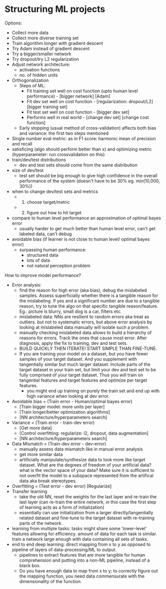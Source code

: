 # Structuring ML projects
 Options: 
- Collect more data
- Collect more diverse training set
- Train algorithm longer with gradient descent
- Try Adam instead of gradient descent
- Try a bigger/smaller network
- Try dropout/try L2 regularization
- Adjust network architecture:
    - activation functions
    - no. of hidden units
- Orthogonalization
    - Steps of ML:
 		- Fit training set well on cost function (upto human level performance) - [bigger network] [Adam]
 		- Fit dev set well on cost function - [regularization: dropout/L2] [bigger training set]
 		- Fit test set well on cost function - [bigger dev set]
 		- Performs well in real world - [change dev set] [change cost function]
 	- Early stopping (usual method of cross-validation) affects both bias and variance: the first two steps mentioned  
- Single number eval metric: as in F1 score: harmonic mean of precision and recall
- satisficing (algo should perform better than x) and optimizing metric (hyperparameter: run crossvalidation on this)
- train/dev/test distributions
 	- dev and test sets should come from the same distribution
- size of dev/test
 	- test set should be big enough to give high confidence in the overall performance of the system (doesn't have to be 30% eg. min(10,000, 30%))
- when to change dev/test sets and metrics
 	- 1) choose target/metric
 	- 2) figure out how to hit target
- compare to human level performance an approximation of optimal bayes error
 	- usually harder to get much better than human level error, can't get labeled data, can't debug
- avoidable bias (if learner is not close to human level/ optimal bayes error)
	- surpassing human performance: 
		- structured data
		- lots of data
		- not natural perception problem

How to improve model performance?
- Error analysis: 
 	- find the reason for high error (aka bias), debug the mislabeled samples. Assess superficially whether there is a tangible reason for the mislabeling. If yes and a significant number are due to a tangible reason, try to tune the algo on that specific tangible reason/feature. Eg.: picture is blurry, small dog is a car, filters etc.
 	- mislabeled data: NNs are resilient to random errors aka treat as outliers. but not to systematic errors, but above error analysis by looking at mislabeled data manually will isolate such a problem. 
 	- manually checking mislabeled data allows to build a hierarchy of reasons for errors. Track the ones that cause most error. After diagnosis, apply the fix to training, dev and test sets. 
 	- BUILD QUICKLY THEN ITERATE! START SIMPLE THAN FINE-TUNE. 
 	- If you are training your model on a dataset, but you have fewer samples of your target dataset. And you supplement with tangentially similar but much larger dataset. Include parts of the target dataset in your train set, but limit your dev and test set to be fully comprised of your target dataset. Thus you will train on tangential features and target features and optimize per target features. 
 		- you might end up training on purely the train set and end up with high variance when looking at dev error.
- Avoidable bias = (Train error - Human/optimal bayes error) 
 	- [Train bigger model: more units per layer]
 	- [Train longer/better optimization algorithms]
 	- [NN architecture/hyperparameters search]
- Variance = (Train error - train-dev error) 
 	- [Get more data]
 	- [Control overfitting: regularize: l2, dropout, data augmentation]
 	- [NN architecture/hyperparameters search]
- Data Mismatch = (Train-dev error - dev-error)
	- manually assess data mismatch like in manual error analysis
 	- get more similar data
 	- artificially manipulate/synthesize data to look more like target dataset. What are the degrees of freedom of your artificial data? what is the vector space of your data? Make sure it is sufficient to not overfit the model to a subspace represented from the artifical data aka break stereotypes. 
- Overfitting = (Test error - dev error) [Regularize]
- Transfer learning
 	- take the old NN, reset the weights for the last layer and re-train the last layer (can re-train the entire network, in this case the first step of learning acts as a form of initialization)
 	- essentially can use initialization from a larger directly/tangentially related dataset and fine-tune to the target dataset with re-training parts of the network.
- learning from multiple tasks: tasks might share some 'lower-level' features allowing for efficiency. amount of data for each task is similar. train a network large enough with data containing all sets of tasks.
- end to end deep learning: direct mapping from x to y as opposed to pipeline of layers of data-processing/ML to output. 
 	- pipelines to extract features that are more tangible for human comprehension and putting into a non-ML pipeline, instead of a black box. 
 	- Do you have enough data to map from x to y; to correctly figure out the mapping function, you need data commensurate with the dimensionality of the function.  

